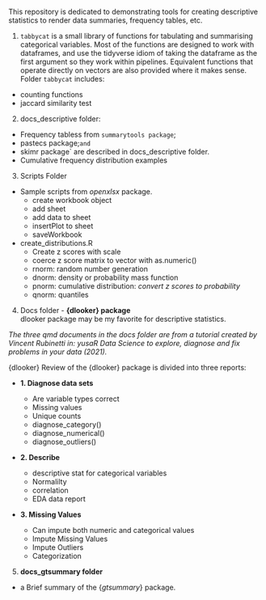 This repository is dedicated to demonstrating tools for creating descriptive statistics to render data summaries, frequency tables, etc.  


1. `tabbycat` is a small library of functions for tabulating and summarising categorical variables. Most of the functions are designed to work with dataframes, and use the tidyverse idiom of taking the dataframe as the first argument so they work within pipelines. Equivalent functions that operate directly on vectors are also provided where it makes sense. Folder `tabbycat` includes:  

* counting functions  
* jaccard similarity test  

2. docs_descriptive folder:   
* Frequency tabless from `summarytools package`;  
* pastecs package;` and `  
* skimr package` are described in docs_descriptive folder.  
* Cumulative frequency distribution examples   

3. Scripts Folder  
* Sample scripts from *openxlsx* package.
  - create workbook object  
  - add sheet  
  - add data to sheet  
  - insertPlot to sheet  
  - saveWorkbook 
* create_distributions.R 
  - Create z scores with scale
  - coerce z score matrix to vector with as.numeric()
  - rnorm: random number generation
  - dnorm: density or probability mass function
  - pnorm: cumulative distribution: *convert z scores to probability*
  - qnorm: quantiles 
  
4. Docs folder - **{dlooker} package**  
dlooker package may be my favorite for descriptive statistics.

*The three qmd documents in the docs folder are from a tutorial created by Vincent Rubinetti in: yusaR Data Science to explore, diagnose and fix problems in your data (2021).*

{dlooker} Review of the {dlooker} package is divided into three reports:  

  - **1. Diagnose data sets**
    - Are variable types correct
    - Missing values 
    - Unique counts 
    - diagnose_category() 
    - diagnose_numerical() 
    - diagnose_outliers() 
    
  - **2. Describe** 
    - descriptive stat for categorical variables 
    - Normalilty 
    - correlation 
    - EDA data report 
    
  - **3. Missing Values**  
    - Can impute both numeric and categorical values  
    - Impute Missing Values  
    - Impute Outliers   
    - Categorization  

5. **docs_gtsummary folder**  
  - a Brief summary of the {*gtsummary*} package.  
  
  
  


